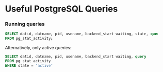 # Useful PostgreSQL Queries

### Running queries

```sql
SELECT datid, datname, pid, usename, backend_start waiting, state, query 
FROM pg_stat_activity;
```

Alternatively, only active queries:

```sql
SELECT datid, datname, pid, usename, backend_start waiting, query 
FROM pg_stat_activity
WHERE state = 'active'
```
